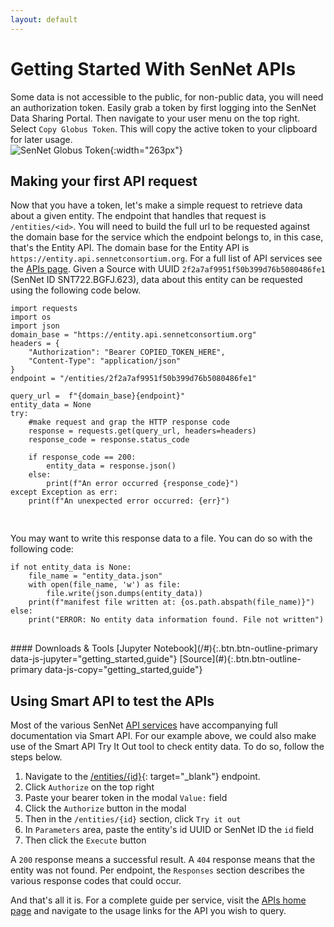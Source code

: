 ```yaml
---
layout: default
---
```


# Getting Started With SenNet APIs

Some data is not accessible to the public, for non-public data, you will need an authorization token. Easily grab a token by first logging into the SenNet Data Sharing Portal. Then navigate to your user menu on the top
right. Select `Copy Globus Token`. This will copy the active token to your clipboard for later usage.  
![SenNet Globus Token](./../../imgs/copy-globus-menu-screen.jpg){:width="263px"}

## Making your first API request
Now that you have a token, let's make a simple request to retrieve data about a given entity. The endpoint that handles that request is `/entities/<id>`. You will need
to build the full url to be requested against the domain base for the service which the endpoint belongs to, in this case, that's the Entity API. The domain base for the Entity API is `https://entity.api.sennetconsortium.org`. For a full list of API services see the
[APIs page](/apis). Given a Source with UUID `2f2a7af9951f50b399d76b5080486fe1` (SenNet ID SNT722.BGFJ.623), data about this entity can be requested using the following code below.

<pre class="line-numbers">
<code class="language-python" data-section='getting_started' data-prismjs-copy="Copy">import requests
import os
import json
domain_base = "https://entity.api.sennetconsortium.org" 
headers = {
    "Authorization": "Bearer COPIED_TOKEN_HERE",
    "Content-Type": "application/json"
}
endpoint = "/entities/2f2a7af9951f50b399d76b5080486fe1"

query_url =  f"{domain_base}{endpoint}"
entity_data = None
try:
    #make request and grap the HTTP response code
    response = requests.get(query_url, headers=headers)
    response_code = response.status_code

    if response_code == 200:
        entity_data = response.json()
    else:
        print(f"An error occurred {response_code}")
except Exception as err:
    print(f"An unexpected error occurred: {err}")

</code>
</pre>

You may want to write this response data to a file. You can do so with the following code:

<pre class="line-numbers">
<code class="language-python" data-section='guide' data-prismjs-copy="Copy">if not entity_data is None:
    file_name = "entity_data.json"
    with open(file_name, 'w') as file:                                                                                           
        file.write(json.dumps(entity_data))
    print(f"manifest file written at: {os.path.abspath(file_name)}")
else:
    print("ERROR: No entity data information found. File not written")
</code>
</pre>
<div class="alert alert-info c-info" markdown="1">
#### Downloads & Tools
[Jupyter Notebook](/#){:.btn.btn-outline-primary data-js-jupyter="getting_started,guide"} [Source](#){:.btn.btn-outline-primary data-js-copy="getting_started,guide"}
</div>

## Using Smart API to test the APIs

Most of the various SenNet [API services](/apis) have accompanying full documentation via Smart API. For our example above, we could also make use of the Smart API Try It Out tool
to check entity data. To do so, follow the steps below.  
1. Navigate to the [/entities/{id}](https://smart-api.info/ui/7d838c9dee0caa2f8fe57173282c5812#/entities/get_entities__id_){: target="_blank"} endpoint.
2. Click `Authorize` on the top right <app-modal data-title="Click Authorize on the top right" data-body="<img alt='Click Authorize on the top right' src='./../../imgs/smartapi-guide-1.jpg' width='800px' />"><i role='button' aria-label='View modal for Click Authorize' class='js-modal link-primary fa fa-picture-o'>&nbsp;</i> </app-modal>
3. Paste your bearer token in the modal `Value:` field <app-modal data-title="Paste your bearer token" data-body="<img alt='Paste your bearer token' src='./../../imgs/smartapi-guide-2.jpg' width='800px' />"><i role='button' aria-label='View modal for Paste your bearer token' class='js-modal link-primary fa fa-picture-o'>&nbsp;</i> </app-modal>
4. Click the `Authorize` button in the modal <app-modal data-title="Click the Authorize button" data-body="<img alt='Click the Authorize button' src='./../../imgs/smartapi-guide-2.jpg' width='800px' />"><i role='button' aria-label='View modal for Click the Authorize button' class='js-modal link-primary fa fa-picture-o'>&nbsp;</i> </app-modal>
5. Then in the `/entities/{id}` section, click `Try it out` <app-modal data-title="Click the Try it out button" data-body="<img alt='Click Try it out' src='./../../imgs/smartapi-guide-3.jpg' width='800px' />"><i role='button' aria-label='View modal for Click the Try it out' class='js-modal link-primary fa fa-picture-o'>&nbsp;</i> </app-modal>
6. In `Parameters` area, paste the entity's id UUID or SenNet ID the `id` field <app-modal data-title="Paste entity ID" data-body="<img alt='Paste entity ID' src='./../../imgs/smartapi-guide-4.jpg' width='800px' />"><i role='button' aria-label='View modal for Paste entity ID' class='js-modal link-primary fa fa-picture-o'>&nbsp;</i> </app-modal>
7. Then click the `Execute` button <app-modal data-title="Click the Execute button" data-body="<img alt='Click the Execute button' src='./../../imgs/smartapi-guide-4.jpg' width='800px' />"><i role='button' aria-label='View modal for Click the Execute button' class='js-modal link-primary fa fa-picture-o'>&nbsp;</i> </app-modal>

A `200` response means a successful result. A `404` response means that the entity was not found. Per endpoint, the `Responses` section describes the various response codes that could occur.


And that's all it is. For a complete guide per service, visit the [APIs home page](/apis) and navigate to the usage links for the API you wish to query.